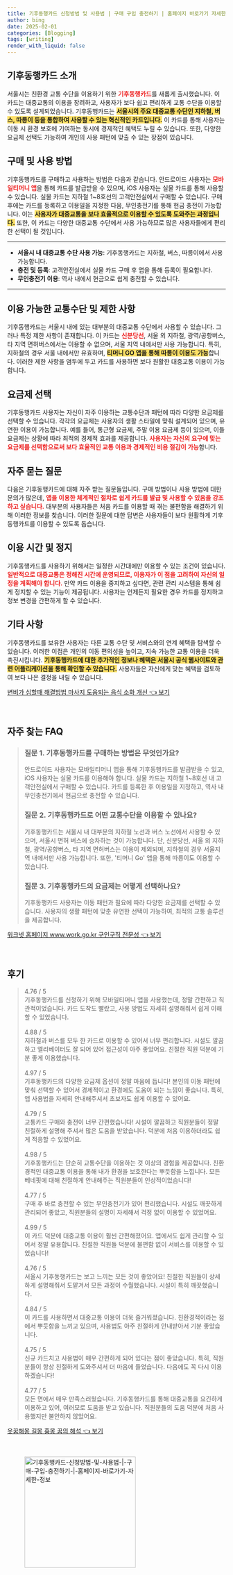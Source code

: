 ```yaml
---
title: 기후동행카드 신청방법 및 사용법 | 구매 구입 충전하기 | 홈페이지 바로가기 자세한 정보
author: bing
date: 2025-02-01
categories: [Blogging]
tags: [writing]
render_with_liquid: false
---
```



<h2 id='기후동행카드소개'>기후동행카드 소개</h2>

<p>서울시는 친환경 교통 수단을 이용하기 위한 <b><span style="color: #ee2323;">기후동행카드</span></b>를 새롭게 출시했습니다. 이 카드는 대중교통의 이용을 장려하고, 사용자가 보다 쉽고 편리하게 교통 수단을 이용할 수 있도록 설계되었습니다. 기후동행카드는 <b><span style="background-color: #ffe066;">서울시의 주요 대중교통 수단인 지하철, 버스, 따릉이 등을 통합하여 사용할 수 있는 혁신적인 카드입니다.</span></b> 이 카드를 통해 사용자는 이동 시 환경 보호에 기여하는 동시에 경제적인 혜택도 누릴 수 있습니다. 또한, 다양한 요금제 선택도 가능하여 개인의 사용 패턴에 맞출 수 있는 장점이 있습니다.</p>

<h2 id='구매및사용방법'>구매 및 사용 방법</h2>

<p>기후동행카드를 구매하고 사용하는 방법은 다음과 같습니다. 안드로이드 사용자는 <b><span style="color: #ee2323;">모바일티머니 앱</span></b>을 통해 카드를 발급받을 수 있으며, iOS 사용자는 실물 카드를 통해 사용할 수 있습니다. 실물 카드는 지하철 1~8호선의 고객안전실에서 구매할 수 있습니다. 구매 후에는 카드를 등록하고 이용일을 지정한 다음, 무인충전기를 통해 현금 충전이 가능합니다. 이는 <b><span style="background-color: #ffe066;">사용자가 대중교통을 보다 효율적으로 이용할 수 있도록 도와주는 과정입니다.</span></b> 또한, 이 카드는 다양한 대중교통 수단에서 사용 가능하므로 많은 사용자들에게 편리한 선택이 될 것입니다.</p>

<hr />

<ul>
    <li><b>서울시 내 대중교통 수단 사용 가능</b>: 기후동행카드는 지하철, 버스, 따릉이에서 사용 가능합니다.</li>
    <li><b>충전 및 등록</b>: 고객안전실에서 실물 카드 구매 후 앱을 통해 등록이 필요합니다.</li>
    <li><b>무인충전기 이용</b>: 역사 내에서 현금으로 쉽게 충전할 수 있습니다.</li>
</ul>

<hr />

<h2 id='이용가능교통수단및제한'>이용 가능한 교통수단 및 제한 사항</h2>

<p>기후동행카드는 서울시 내에 있는 대부분의 대중교통 수단에서 사용할 수 있습니다. 그러나 특정 제한 사항이 존재합니다. 이 카드는 <b><span style="color: #ee2323;">신분당선</span></b>, 서울 외 지하철, 광역/공항버스, 타 지역 면허버스에서는 이용할 수 없으며, 서울 지역 내에서만 사용 가능합니다. 특히, 지하철의 경우 서울 내에서만 유효하며, <b><span style="background-color: #ffe066;">티머니 GO 앱을 통해 따릉이 이용도 가능</span></b>합니다. 이러한 제한 사항을 염두에 두고 카드를 사용하면 보다 원활한 대중교통 이용이 가능합니다.</p>

<h2 id='요금제선택'>요금제 선택</h2>

<p>기후동행카드 사용자는 자신이 자주 이용하는 교통수단과 패턴에 따라 다양한 요금제를 선택할 수 있습니다. 각각의 요금제는 사용자의 생활 스타일에 맞춰 설계되어 있으며, 유연한 이용이 가능합니다. 예를 들어, 통근형 요금제, 주말 이용 요금제 등이 있으며, 이들 요금제는 상황에 따라 최적의 경제적 효과를 제공합니다. <b><span style="color: #ee2323;">사용자는 자신의 요구에 맞는 요금제를 선택함으로써 보다 효율적인 교통 이용과 경제적인 비용 절감이 가능</span></b>합니다.</p>

<h2 id='자주묻는질문'>자주 묻는 질문</h2>

<p>다음은 기후동행카드에 대해 자주 받는 질문들입니다. 구매 방법이나 사용 방법에 대한 문의가 많은데, <b><span style="color: #ee2323;">앱을 이용한 체계적인 절차로 쉽게 카드를 발급 및 사용할 수 있음을 강조하고 싶습니다.</span></b> 대부분의 사용자들은 처음 카드를 이용할 때 겪는 불편함을 해결하기 위해 이러한 정보를 찾습니다. 이러한 질문에 대한 답변은 사용자들이 보다 원활하게 기후동행카드를 이용할 수 있도록 돕습니다.</p>

<h2 id='이용시간및정지'>이용 시간 및 정지</h2>

<p>기후동행카드를 사용하기 위해서는 일정한 시간대에만 이용할 수 있는 조건이 있습니다. <b><span style="color: #ee2323;">일반적으로 대중교통은 정해진 시간에 운영되므로, 이용자가 이 점을 고려하여 자신의 일정을 계획해야 합니다.</span></b> 만약 카드 이용을 중지하고 싶다면, 관련 관리 시스템을 통해 쉽게 정지할 수 있는 기능이 제공됩니다. 사용자는 언제든지 필요한 경우 카드를 정지하고 정보 변경을 간편하게 할 수 있습니다.</p>

<h2 id='기타사항'>기타 사항</h2>

<p>기후동행카드를 보유한 사용자는 다른 교통 수단 및 서비스와의 연계 혜택을 탐색할 수 있습니다. 이러한 이점은 개인의 이동 편의성을 높이고, 지속 가능한 교통 이용을 더욱 촉진시킵니다. <b><span style="background-color: #ffe066;">기후동행카드에 대한 추가적인 정보나 혜택은 서울시 공식 웹사이트와 관련 어플리케이션을 통해 확인할 수 있습니다.</span></b> 사용자들은 자신에게 맞는 혜택을 검토하여 보다 나은 결정을 내릴 수 있습니다.</p>


<p><a class="click-button" title="변비가 심할때 해결방법 마사지 도움되는 음식 소화 개선" href="https://afficreate.github.io/posts/%EB%B3%80%EB%B9%84%EA%B0%80-%EC%8B%AC%ED%95%A0%EB%95%8C-%ED%95%B4%EA%B2%B0%EB%B0%A9%EB%B2%95-%EB%A7%88%EC%82%AC%EC%A7%80-%EB%8F%84%EC%9B%80%EB%90%98%EB%8A%94-%EC%9D%8C%EC%8B%9D-%EC%86%8C%ED%99%94-%EA%B0%9C%EC%84%A0/" rel="dofollow">변비가 심할때 해결방법 마사지 도움되는 음식 소화 개선 👈 보기</a></p><br>
<h2 id='자주_찾는_FAQ'>자주 찾는 FAQ</h2>
<div itemscope="" itemtype="https://schema.org/FAQPage"> 
<blockquote> 
<div itemscope="" itemprop="mainEntity" itemtype="https://schema.org/Question"> 
<h3 itemprop="name">질문 1. 기후동행카드를 구매하는 방법은 무엇인가요?</h3> 
<div itemscope="" itemprop="acceptedAnswer" itemtype="https://schema.org/Answer"> 
<span itemprop="text"> 
<p>안드로이드 사용자는 모바일티머니 앱을 통해 기후동행카드를 발급받을 수 있고, iOS 사용자는 실물 카드를 이용해야 합니다. 실물 카드는 지하철 1~8호선 내 고객안전실에서 구매할 수 있습니다. 카드를 등록한 후 이용일을 지정하고, 역사 내 무인충전기에서 현금으로 충전할 수 있습니다.</p> 
</span> 
</div> 
</div> 

<div itemscope="" itemprop="mainEntity" itemtype="https://schema.org/Question"> 
<h3 itemprop="name">질문 2. 기후동행카드로 어떤 교통수단을 이용할 수 있나요?</h3> 
<div itemscope="" itemprop="acceptedAnswer" itemtype="https://schema.org/Answer"> 
<span itemprop="text"> 
<p>기후동행카드는 서울시 내 대부분의 지하철 노선과 버스 노선에서 사용할 수 있으며, 서울시 면허 버스에 승차하는 것이 가능합니다. 단, 신분당선, 서울 외 지하철, 광역/공항버스, 타 지역 면허버스는 이용이 제외되며, 지하철의 경우 서울지역 내에서만 사용 가능합니다. 또한, '티머니 Go' 앱을 통해 따릉이도 이용할 수 있습니다.</p> 
</span> 
</div> 
</div> 

<div itemscope="" itemprop="mainEntity" itemtype="https://schema.org/Question"> 
<h3 itemprop="name">질문 3. 기후동행카드의 요금제는 어떻게 선택하나요?</h3> 
<div itemscope="" itemprop="acceptedAnswer" itemtype="https://schema.org/Answer"> 
<span itemprop="text"> 
<p>기후동행카드 사용자는 이동 패턴과 필요에 따라 다양한 요금제를 선택할 수 있습니다. 사용자의 생활 패턴에 맞춘 유연한 선택이 가능하여, 최적의 교통 솔루션을 제공합니다.</p> 
</span> 
</div> 
</div> 

</blockquote> 
</div>
<p><a class="click-button" title="워크넷 홈페이지 www.work.go.kr 구인구직 전문성" href="https://afficreate.github.io/posts/%EC%9B%8C%ED%81%AC%EB%84%B7-%ED%99%88%ED%8E%98%EC%9D%B4%EC%A7%80-www.work.go.kr-%EA%B5%AC%EC%9D%B8%EA%B5%AC%EC%A7%81-%EC%A0%84%EB%AC%B8%EC%84%B1/" rel="dofollow">워크넷 홈페이지 www.work.go.kr 구인구직 전문성 👈 보기</a></p><br>
<h2 id='후기'>후기</h2>
<div itemscope itemtype="https://schema.org/Product">
  <blockquote>
  <div itemprop="review" itemscope itemtype="https://schema.org/Review">
      <div itemprop="reviewRating" itemscope itemtype="https://schema.org/Rating"> <span itemprop="ratingValue">4.76</span> / <span itemprop="bestRating">5</span> </div>
      <span itemprop="reviewBody">기후동행카드를 신청하기 위해 모바일티머니 앱을 사용했는데, 정말 간편하고 직관적이었습니다. 카드 도착도 빨랐고, 사용 방법도 자세히 설명해줘서 쉽게 이해할 수 있었습니다.</span>
  </div>
  <br>
  <div itemprop="review" itemscope itemtype="https://schema.org/Review">
      <div itemprop="reviewRating" itemscope itemtype="https://schema.org/Rating"> <span itemprop="ratingValue">4.88</span> / <span itemprop="bestRating">5</span> </div>
      <span itemprop="reviewBody">지하철과 버스를 모두 한 카드로 이용할 수 있어서 너무 편리합니다. 시설도 깔끔하고 엘리베이터도 잘 되어 있어 접근성이 아주 좋았어요. 친절한 직원 덕분에 기분 좋게 이용했습니다.</span>
  </div>
  <br>
  <div itemprop="review" itemscope itemtype="https://schema.org/Review">
      <div itemprop="reviewRating" itemscope itemtype="https://schema.org/Rating"> <span itemprop="ratingValue">4.97</span> / <span itemprop="bestRating">5</span> </div>
      <span itemprop="reviewBody">기후동행카드의 다양한 요금제 옵션이 정말 마음에 듭니다! 본인의 이동 패턴에 맞춰 선택할 수 있어서 경제적이고 환경에도 도움이 되는 느낌이 좋습니다. 특히, 앱 사용법을 자세히 안내해주셔서 초보자도 쉽게 이용할 수 있어요.</span>
  </div>
  <br>
  <div itemprop="review" itemscope itemtype="https://schema.org/Review">
      <div itemprop="reviewRating" itemscope itemtype="https://schema.org/Rating"> <span itemprop="ratingValue">4.79</span> / <span itemprop="bestRating">5</span> </div>
      <span itemprop="reviewBody">교통카드 구매와 충전이 너무 간편했습니다! 시설이 깔끔하고 직원분들이 정말 친절하게 설명해 주셔서 많은 도움을 받았습니다. 덕분에 처음 이용하더라도 쉽게 적응할 수 있었어요.</span>
  </div>
  <br>
  <div itemprop="review" itemscope itemtype="https://schema.org/Review">
      <div itemprop="reviewRating" itemscope itemtype="https://schema.org/Rating"> <span itemprop="ratingValue">4.98</span> / <span itemprop="bestRating">5</span> </div>
      <span itemprop="reviewBody">기후동행카드는 단순히 교통수단을 이용하는 것 이상의 경험을 제공합니다. 친환경적인 대중교통 이용을 통해 내가 환경을 보호한다는 뿌듯함을 느낍니다. 모든 베네핏에 대해 친절하게 안내해주는 직원분들이 인상적이었습니다!</span>
  </div>
  <br>
  <div itemprop="review" itemscope itemtype="https://schema.org/Review">
      <div itemprop="reviewRating" itemscope itemtype="https://schema.org/Rating"> <span itemprop="ratingValue">4.77</span> / <span itemprop="bestRating">5</span> </div>
      <span itemprop="reviewBody">구매 후 바로 충전할 수 있는 무인충전기가 있어 편리했습니다. 시설도 깨끗하게 관리되어 좋았고, 직원분들의 설명이 자세해서 걱정 없이 이용할 수 있었어요.</span>
  </div>
  <br>
  <div itemprop="review" itemscope itemtype="https://schema.org/Review">
      <div itemprop="reviewRating" itemscope itemtype="https://schema.org/Rating"> <span itemprop="ratingValue">4.99</span> / <span itemprop="bestRating">5</span> </div>
      <span itemprop="reviewBody">이 카드 덕분에 대중교통 이용이 훨씬 간편해졌어요. 앱에서도 쉽게 관리할 수 있어서 정말 유용합니다. 친절한 직원들 덕분에 불편함 없이 서비스를 이용할 수 있었습니다!</span>
  </div>
  <br>
  <div itemprop="review" itemscope itemtype="https://schema.org/Review">
      <div itemprop="reviewRating" itemscope itemtype="https://schema.org/Rating"> <span itemprop="ratingValue">4.76</span> / <span itemprop="bestRating">5</span> </div>
      <span itemprop="reviewBody">서울시 기후동행카드는 보고 느끼는 모든 것이 좋았어요! 친절한 직원들이 상세하게 설명해줘서 도맡겨서 모든 과정이 수월했습니다. 시설이 특히 깨끗했습니다.</span>
  </div>
  <br>
  <div itemprop="review" itemscope itemtype="https://schema.org/Review">
      <div itemprop="reviewRating" itemscope itemtype="https://schema.org/Rating"> <span itemprop="ratingValue">4.84</span> / <span itemprop="bestRating">5</span> </div>
      <span itemprop="reviewBody">이 카드를 사용하면서 대중교통 이용이 더욱 즐거워졌습니다. 친환경적이라는 점에서 뿌듯함을 느끼고 있으며, 사용법도 아주 친절하게 안내받아서 기분 좋았습니다.</span>
  </div>
  <br>
  <div itemprop="review" itemscope itemtype="https://schema.org/Review">
      <div itemprop="reviewRating" itemscope itemtype="https://schema.org/Rating"> <span itemprop="ratingValue">4.75</span> / <span itemprop="bestRating">5</span> </div>
      <span itemprop="reviewBody">신규 카드치고 사용법이 매우 간편하게 되어 있다는 점이 좋았습니다. 특히, 직원분들이 항상 친절하게 도와주셔서 더 마음에 들었습니다. 다음에도 꼭 다시 이용하겠습니다!</span>
  </div>
  <br>
  <div itemprop="review" itemscope itemtype="https://schema.org/Review">
      <div itemprop="reviewRating" itemscope itemtype="https://schema.org/Rating"> <span itemprop="ratingValue">4.77</span> / <span itemprop="bestRating">5</span> </div>
      <span itemprop="reviewBody">모든 면에서 매우 만족스러웠습니다. 기후동행카드를 통해 대중교통을 요긴하게 이용하고 있어, 여러모로 도움을 받고 있습니다. 직원분들의 도움 덕분에 처음 사용했지만 불안하지 않았어요.</span>
  </div>
  </blockquote>
</div>
<p><a class="click-button" title="옷꿈해몽 길몽 흉몽 꿈의 해석" href="https://afficreate.github.io/posts/%EC%98%B7%EA%BF%88%ED%95%B4%EB%AA%BD-%EA%B8%B8%EB%AA%BD-%ED%9D%89%EB%AA%BD-%EA%BF%88%EC%9D%98-%ED%95%B4%EC%84%9D/" rel="dofollow">옷꿈해몽 길몽 흉몽 꿈의 해석 👈 보기</a></p><br>
<figure class="image"><img src="https://afficreate.github.io/assets/img/thumbnail/기후동행카드-신청방법-및-사용법-|-구매-구입-충전하기-|-홈페이지-바로가기-자세한-정보.webp" alt="기후동행카드-신청방법-및-사용법-|-구매-구입-충전하기-|-홈페이지-바로가기-자세한-정보" width="256" height="256"></figure>